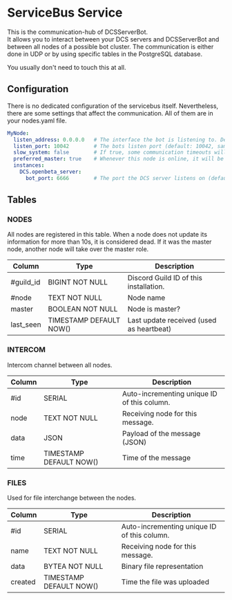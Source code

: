 # ServiceBus Service
This is the communication-hub of DCSServerBot.<br>
It allows you to interact between your DCS servers and DCSServerBot and between all nodes of a possible bot cluster.
The communication is either done in UDP or by using specific tables in the PostgreSQL database.

You usually don't need to touch this at all.

## Configuration
There is no dedicated configuration of the servicebus itself. Nevertheless, there are some settings that affect the
communication. All of them are in your nodes.yaml file.

```yaml
MyNode:
  listen_address: 0.0.0.0   # The interface the bot is listening to. Default: all interfaces (0.0.0.0)
  listen_port: 10042        # The bots listen port (default: 10042, same as FunkMan)
  slow_system: false        # If true, some communication timeouts will be increased (default: false)
  preferred_master: true    # Whenever this node is online, it will be the master (default: false)
  instances:
    DCS.openbeta_server:
      bot_port: 6666        # The port the DCS server listens on (default: 6666, increasing by one for each server)
```

## Tables
### NODES
All nodes are registered in this table. When a node does not update its information for more than 10s, it is considered
dead. If it was the master node, another node will take over the master role.

| Column    | Type                    | Description                              |
|-----------|-------------------------|------------------------------------------|
| #guild_id | BIGINT NOT NULL         | Discord Guild ID of this installation.   |
| #node     | TEXT NOT NULL           | Node name                                |
| master    | BOOLEAN NOT NULL        | Node is master?                          |
| last_seen | TIMESTAMP DEFAULT NOW() | Last update received (used as heartbeat) |


### INTERCOM
Intercom channel between all nodes.

| Column    | Type                    | Description                                 |
|-----------|-------------------------|---------------------------------------------|
| #id       | SERIAL                  | Auto-incrementing unique ID of this column. |
| node      | TEXT NOT NULL           | Receiving node for this message.            |
| data      | JSON                    | Payload of the message (JSON)               |
| time      | TIMESTAMP DEFAULT NOW() | Time of the message                         |

### FILES
Used for file interchange between the nodes.

| Column  | Type                    | Description                                 |
|---------|-------------------------|---------------------------------------------|
| #id     | SERIAL                  | Auto-incrementing unique ID of this column. |
| name    | TEXT NOT NULL           | Receiving node for this message.            |
| data    | BYTEA NOT NULL          | Binary file representation                  |
| created | TIMESTAMP DEFAULT NOW() | Time the file was uploaded                  |
